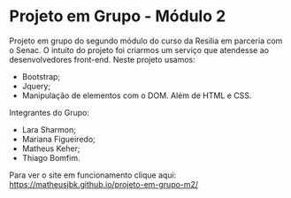 # Projeto em Grupo - Módulo 2
Projeto em grupo do segundo módulo do curso da Resilia em parceria com o Senac.
O intuito do projeto foi criarmos um serviço que atendesse ao desenvolvedores front-end.
Neste projeto usamos:
- Bootstrap;
- Jquery;
- Manipulação de elementos com o DOM.
Além de HTML e CSS.

Integrantes do Grupo:
- Lara Sharmon;
- Mariana Figueiredo;
- Matheus Keher;
- Thiago Bomfim.

Para ver o site em funcionamento clique aqui: https://matheusjbk.github.io/projeto-em-grupo-m2/
